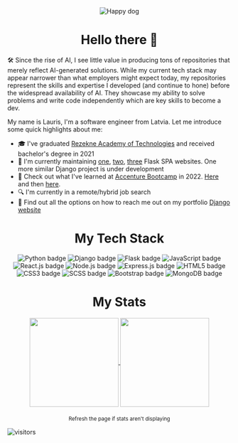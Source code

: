 <div align="center">
  <img src="https://media.giphy.com/media/26Fxy3Iz1ari8oytO/giphy.gif" alt="Happy dog">
</div>
<h1 align="center">
  Hello there 👋
</h1>

🛠️ Since the rise of AI, I see little value in producing tons of repositories that merely reflect AI-generated solutions. While my current tech stack may appear narrower than what employers might expect today, my repositories represent the skills and expertise I developed (and continue to hone) before the widespread availability of AI. They showcase my ability to solve problems and write code independently which are key skills to become a dev.

My name is Lauris, I'm a software engineer from Latvia. Let me introduce some quick highlights about me:

- 🎓 I've graduated [Rezekne Academy of Technologies](https://www.rta.lv/) and received bachelor's degree in 2021
- 🔧 I'm currently maintaining [one](https://www.affix.lv/), [two](https://www.retrix.lv/), [three](https://www.elgor.lv/) Flask SPA websites. One more similar Django project is under development
- 🚀 Check out what I've learned at [Accenture Bootcamp](https://bootcamp.lv/) in 2022. [Here](https://github.com/LaSTiqq/coffee-united-people) and then [here](https://github.com/LaSTiqq/Coffee-united-people-2.0). 
- 🔍 I'm currently in a remote/hybrid job search
- 📢 Find out all the options on how to reach me out on my portfolio [Django website](https://laurisstirna.eu.pythonanywhere.com/)

<h1 align="center">
  My Tech Stack
</h1>

<div align="center">
    <img src="https://img.shields.io/badge/-Python-blue?logo=python&logoColor=white&style=for-the-badge" alt="Python badge">
    <img src="https://img.shields.io/badge/-Django-green?logo=django&logoColor=white&style=for-the-badge" alt="Django badge">
    <img src="https://img.shields.io/badge/-Flask-black?logo=flask&logoColor=white&style=for-the-badge" alt="Flask badge">
    <img src="https://img.shields.io/badge/-JavaScript-yellow?logo=javascript&logoColor=white&style=for-the-badge" alt="JavaScript badge">
    <img src="https://img.shields.io/badge/-React.js-blue?logo=react&logoColor=white&style=for-the-badge" alt="React.js badge">
    <img src="https://img.shields.io/badge/-Node.js-green?logo=node.js&amp;logoColor=white&style=for-the-badge" alt="Node.js badge">
    <img src="https://img.shields.io/badge/-Express.js-grey?logo=express&logoColor=white&style=for-the-badge" alt="Express.js badge">
    <img src="https://img.shields.io/badge/-HTML5-red?logo=html5&logoColor=white&style=for-the-badge" alt="HTML5 badge">
    <img src="https://img.shields.io/badge/-CSS3-blueviolet?logo=css3&logoColor=white&style=for-the-badge" alt="CSS3 badge">
    <img src="https://img.shields.io/badge/-SCSS-pink?logo=sass&logoColor=white&style=for-the-badge" alt="SCSS badge">
    <img src="https://img.shields.io/badge/-Bootstrap-purple?logo=bootstrap&logoColor=white&style=for-the-badge" alt="Bootstrap badge">
    <img src="https://img.shields.io/badge/-MongoDB-green?logo=mongodb&logoColor=white&style=for-the-badge" alt="MongoDB badge">

</div>

<h1 align="center">
  My Stats
</h1>

<p style="margin-bottom: 20px;" align="center">
  <a href="https://github.com/anuraghazra/github-readme-stats">
    <img height=200 align="center" src="https://github-readme-stats.vercel.app/api?username=LaSTiqq&theme=transparent" />
  </a>
  <a href="https://github.com/anuraghazra/convoychat">
    <img height=200 align="center" src="https://github-readme-stats.vercel.app/api/top-langs?username=LaSTiqq&layout=compact&langs_count=4&theme=transparent&card_width=300" />
  </a>

<div align="center">
<sub>Refresh the page if stats aren't displaying</sub>
</div>

![visitors](https://visitor-badge.laobi.icu/badge?page_id=lastiqq.lastiqq)
